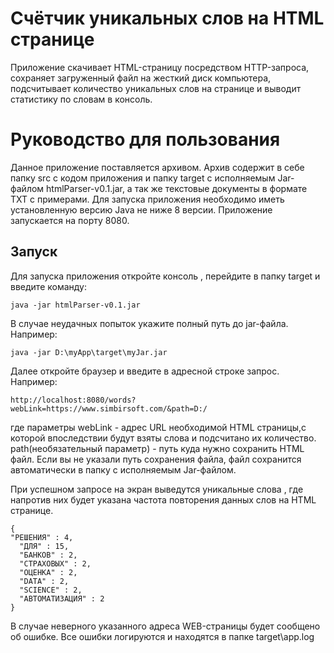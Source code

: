 # Счётчик уникальных слов на HTML странице
Приложение скачивает HTML-страницу посредством HTTP-запроса, сохраняет загруженный файл на жесткий диск компьютера, подсчитывает количество уникальных слов на странице и выводит статистику по словам в консоль.

# Руководство для пользования 
Данное приложение поставляется архивом. Архив содержит в себе папку src с кодом приложения и папку target с исполняемым Jar-файлом htmlParser-v0.1.jar, а так же текстовые документы в формате TXT с примерами.
Для запуска приложения необходимо иметь установленную версию Java не ниже 8 версии. Приложение запускается на порту 8080.
## Запуск
Для запуска приложения откройте консоль , 
перейдите в папку target и введите команду: <br/> 

````
java -jar htmlParser-v0.1.jar
````
В случае неудачных попыток укажите полный путь до jar-файла. Например:

```
java -jar D:\myApp\target\myJar.jar
```

Далее откройте браузер и введите в адресной строке запрос. Например:

```
http://localhost:8080/words?webLink=https://www.simbirsoft.com/&path=D:/
```
где параметры webLink - адрес URL необходимой HTML страницы,с которой впоследствии будут взяты слова и подсчитано их количество.
path(необязательный параметр) - путь куда нужно сохранить HTML файл. Если вы не указали путь сохранения файла, файл сохранится автоматически в папку с исполняемым Jar-файлом.

При успешном запросе на экран выведутся уникальные слова , где напротив них будет указана частота повторения данных слов на HTML странице.

```
{
"РЕШЕНИЯ" : 4,
  "ДЛЯ" : 15,
  "БАНКОВ" : 2,
  "СТРАХОВЫХ" : 2,
  "ОЦЕНКА" : 2,
  "DATA" : 2,
  "SCIENCE" : 2,
  "АВТОМАТИЗАЦИЯ" : 2
}
```

В случае неверного указанного адреса WEB-страницы будет сообщено об ошибке. Все ошибки логируются и находятся в папке target\app.log


